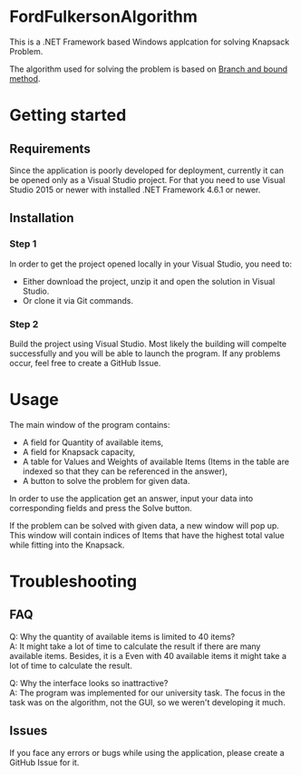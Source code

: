 # FordFulkersonAlgorithm
This is a .NET Framework based Windows applcation for solving Knapsack Problem.

The algorithm used for solving the problem is based on [Branch and bound method](https://www.geeksforgeeks.org/ford-fulkerson-algorithm-for-maximum-flow-problem/).

# Getting started

## Requirements
Since the application is poorly developed for deployment, currently it can be opened only as a Visual Studio project. For that you need to use Visual Studio 2015 or newer with installed .NET Framework 4.6.1 or newer.

## Installation

### Step 1
In order to get the project opened locally in your Visual Studio, you need to:
*  Either download the project, unzip it and open the solution in Visual Studio.
*  Or clone it via Git commands.

### Step 2
Build the project using Visual Studio. Most likely the building will compelte successfully and you will be able to launch the program. If any problems occur, feel free to create a GitHub Issue.

# Usage
The main window of the program contains:
*  A field for Quantity of available items,
*  A field for Knapsack capacity,
*  A table for Values and Weights of available Items (Items in the table are indexed so that they can be referenced in the answer),
*  A button to solve the problem for given data.

In order to use the application get an answer, input your data into corresponding fields and press the Solve button. 

If the problem can be solved with given data, a new window will pop up. This window will contain indices of Items that have the highest total value while fitting into the Knapsack.


# Troubleshooting 
## FAQ
Q: Why the quantity of available items is limited to 40 items?  
A: It might take a lot of time to calculate the result if there are many available items. Besides, it is a Even with 40 available items it might take a lot of time to calculate the result.

Q: Why the interface looks so inattractive?  
A: The program was implemented for our university task. The focus in the task was on the algorithm, not the GUI, so we weren't developing it much.

## Issues
If you face any errors or bugs while using the application, please create a GitHub Issue for it. 

